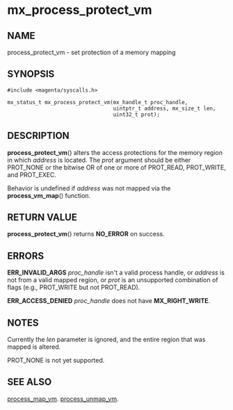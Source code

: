 # mx_process_protect_vm

## NAME

process_protect_vm - set protection of a memory mapping

## SYNOPSIS

```
#include <magenta/syscalls.h>

mx_status_t mx_process_protect_vm(mx_handle_t proc_handle,
                                  uintptr_t address, mx_size_t len,
                                  uint32_t prot);
```

## DESCRIPTION

**process_protect_vm**() alters the access protections for the memory region
in which *address* is located. The *prot* argument should be either
PROT_NONE or the bitwise OR of one or more of PROT_READ, PROT_WRITE, and
PROT_EXEC.

Behavior is undefined if *address* was not mapped via the **process_vm_map**()
function.

## RETURN VALUE

**process_protect_vm**() returns **NO_ERROR** on success.

## ERRORS

**ERR_INVALID_ARGS**  *proc_handle* isn't a valid process handle, or
*address* is not from a valid mapped region, or *prot* is an unsupported
combination of flags (e.g., PROT_WRITE but not PROT_READ).

**ERR_ACCESS_DENIED**  *proc_handle* does not have **MX_RIGHT_WRITE**.

## NOTES

Currently the *len* parameter is ignored, and the entire region that was
mapped is altered.

PROT_NONE is not yet supported.

## SEE ALSO

[process_map_vm](process_map_vm.md).
[process_unmap_vm](process_unmap_vm.md).
